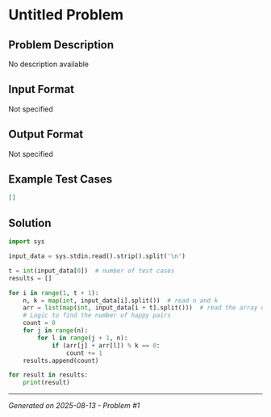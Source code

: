 # Untitled Problem

## Problem Description
No description available

## Input Format
Not specified

## Output Format
Not specified

## Example Test Cases
```json
[]
```

## Solution
```python
import sys

input_data = sys.stdin.read().strip().split('\n')

t = int(input_data[0])  # number of test cases
results = []

for i in range(1, t + 1):
    n, k = map(int, input_data[i].split())  # read n and k
    arr = list(map(int, input_data[i + t].split()))  # read the array of size n
    # Logic to find the number of happy pairs
    count = 0
    for j in range(n):
        for l in range(j + 1, n):
            if (arr[j] + arr[l]) % k == 0:
                count += 1
    results.append(count)

for result in results:
    print(result)
```

---
*Generated on 2025-08-13 - Problem #1*